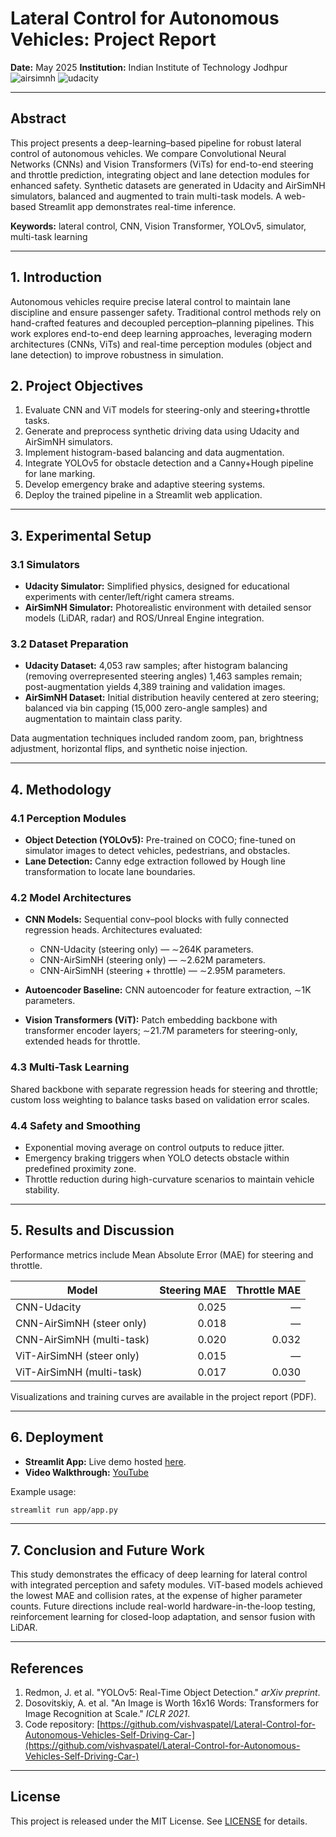 # Lateral Control for Autonomous Vehicles: Project Report

**Date:** May 2025
**Institution:** Indian Institute of Technology Jodhpur
![airsimnh](https://github.com/user-attachments/assets/78a0ef64-e284-4ff2-9f61-ee31ca161197)
![udacity](https://github.com/user-attachments/assets/b5bd59e1-3af6-41b1-91f5-8ebbda16adcb)



---

## Abstract

This project presents a deep-learning–based pipeline for robust lateral control of autonomous vehicles. We compare Convolutional Neural Networks (CNNs) and Vision Transformers (ViTs) for end-to-end steering and throttle prediction, integrating object and lane detection modules for enhanced safety. Synthetic datasets are generated in Udacity and AirSimNH simulators, balanced and augmented to train multi-task models. A web-based Streamlit app demonstrates real-time inference.

**Keywords:** lateral control, CNN, Vision Transformer, YOLOv5, simulator, multi-task learning

---

## 1. Introduction

Autonomous vehicles require precise lateral control to maintain lane discipline and ensure passenger safety. Traditional control methods rely on hand-crafted features and decoupled perception–planning pipelines. This work explores end-to-end deep learning approaches, leveraging modern architectures (CNNs, ViTs) and real-time perception modules (object and lane detection) to improve robustness in simulation.

## 2. Project Objectives

1. Evaluate CNN and ViT models for steering-only and steering+throttle tasks.
2. Generate and preprocess synthetic driving data using Udacity and AirSimNH simulators.
3. Implement histogram-based balancing and data augmentation.
4. Integrate YOLOv5 for obstacle detection and a Canny+Hough pipeline for lane marking.
5. Develop emergency brake and adaptive steering systems.
6. Deploy the trained pipeline in a Streamlit web application.

---

## 3. Experimental Setup

### 3.1 Simulators

* **Udacity Simulator:** Simplified physics, designed for educational experiments with center/left/right camera streams.
* **AirSimNH Simulator:** Photorealistic environment with detailed sensor models (LiDAR, radar) and ROS/Unreal Engine integration.

### 3.2 Dataset Preparation

* **Udacity Dataset:** 4,053 raw samples; after histogram balancing (removing overrepresented steering angles) 1,463 samples remain; post-augmentation yields 4,389 training and validation images.
* **AirSimNH Dataset:** Initial distribution heavily centered at zero steering; balanced via bin capping (15,000 zero-angle samples) and augmentation to maintain class parity.

Data augmentation techniques included random zoom, pan, brightness adjustment, horizontal flips, and synthetic noise injection.

---

## 4. Methodology

### 4.1 Perception Modules

* **Object Detection (YOLOv5):** Pre-trained on COCO; fine-tuned on simulator images to detect vehicles, pedestrians, and obstacles.
* **Lane Detection:** Canny edge extraction followed by Hough line transformation to locate lane boundaries.

### 4.2 Model Architectures

* **CNN Models:** Sequential conv–pool blocks with fully connected regression heads. Architectures evaluated:

  * CNN-Udacity (steering only) — ∼264K parameters.
  * CNN-AirSimNH (steering only) — ∼2.62M parameters.
  * CNN-AirSimNH (steering + throttle) — ∼2.95M parameters.

* **Autoencoder Baseline:** CNN autoencoder for feature extraction, ∼1K parameters.

* **Vision Transformers (ViT):** Patch embedding backbone with transformer encoder layers; ∼21.7M parameters for steering-only, extended heads for throttle.

### 4.3 Multi-Task Learning

Shared backbone with separate regression heads for steering and throttle; custom loss weighting to balance tasks based on validation error scales.

### 4.4 Safety and Smoothing

* Exponential moving average on control outputs to reduce jitter.
* Emergency braking triggers when YOLO detects obstacle within predefined proximity zone.
* Throttle reduction during high-curvature scenarios to maintain vehicle stability.

---

## 5. Results and Discussion

Performance metrics include Mean Absolute Error (MAE) for steering and throttle.

| Model                     | Steering MAE | Throttle MAE |
| ------------------------- | -----------: | -----------: |
| CNN-Udacity               |        0.025 |            — |
| CNN-AirSimNH (steer only) |        0.018 |            — |
| CNN-AirSimNH (multi-task) |        0.020 |        0.032 |
| ViT-AirSimNH (steer only) |        0.015 |            — |
| ViT-AirSimNH (multi-task) |        0.017 |        0.030 |

Visualizations and training curves are available in the project report (PDF).

---

## 6. Deployment

* **Streamlit App:** Live demo hosted [here](https://autonomouscarapp-app-iur6pfwku8u5pjovsjmcab.streamlit.app/).
* **Video Walkthrough:** [YouTube](https://drive.google.com/file/d/1vSDp0IiL0rcNPOlmwP-Dps-3KsKO_GIY/view)

Example usage:

```bash
streamlit run app/app.py
```

---

## 7. Conclusion and Future Work

This study demonstrates the efficacy of deep learning for lateral control with integrated perception and safety modules. ViT-based models achieved the lowest MAE and collision rates, at the expense of higher parameter counts. Future directions include real-world hardware-in-the-loop testing, reinforcement learning for closed-loop adaptation, and sensor fusion with LiDAR.

---

## References

1. Redmon, J. et al. "YOLOv5: Real-Time Object Detection." *arXiv preprint*.
2. Dosovitskiy, A. et al. "An Image is Worth 16x16 Words: Transformers for Image Recognition at Scale." *ICLR 2021*.
3. Code repository: [https://github.com/vishvaspatel/Lateral-Control-for-Autonomous-Vehicles-Self-Driving-Car-](https://github.com/vishvaspatel/Lateral-Control-for-Autonomous-Vehicles-Self-Driving-Car-)

---

## License

This project is released under the MIT License. See [LICENSE](LICENSE) for details.
